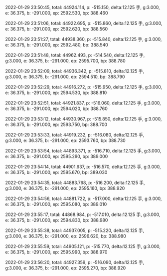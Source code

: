 2022-01-29 23:50:45, total: 44924.114, p: -515.150, delta:12.125 手, g:3.000, e: 36.375, b: -291.000, ep: 2592.530, bp: 388.460

2022-01-29 23:51:06, total: 44922.695, p: -515.860, delta:12.125 手, g:3.000, e: 36.375, b: -291.000, ep: 2592.620, bp: 388.560

2022-01-29 23:51:27, total: 44938.360, p: -515.840, delta:12.125 手, g:3.000, e: 36.375, b: -291.000, ep: 2592.480, bp: 388.540

2022-01-29 23:51:48, total: 44962.493, p: -514.540, delta:12.125 手, g:3.000, e: 36.375, b: -291.000, ep: 2595.700, bp: 388.780

2022-01-29 23:52:09, total: 44936.342, p: -515.810, delta:12.125 手, g:3.000, e: 36.375, b: -291.000, ep: 2594.510, bp: 388.790

2022-01-29 23:52:29, total: 44916.272, p: -515.950, delta:12.125 手, g:3.000, e: 36.375, b: -291.000, ep: 2594.530, bp: 388.810

2022-01-29 23:52:51, total: 44921.837, p: -516.060, delta:12.125 手, g:3.000, e: 36.375, b: -291.000, ep: 2594.020, bp: 388.760

2022-01-29 23:53:12, total: 44930.967, p: -515.850, delta:12.125 手, g:3.000, e: 36.375, b: -291.000, ep: 2593.750, bp: 388.700

2022-01-29 23:53:33, total: 44919.232, p: -516.080, delta:12.125 手, g:3.000, e: 36.375, b: -291.000, ep: 2593.760, bp: 388.730

2022-01-29 23:53:54, total: 44893.371, p: -516.710, delta:12.125 手, g:3.000, e: 36.375, b: -291.000, ep: 2595.290, bp: 389.000

2022-01-29 23:54:14, total: 44901.637, p: -516.570, delta:12.125 手, g:3.000, e: 36.375, b: -291.000, ep: 2595.670, bp: 389.030

2022-01-29 23:54:35, total: 44883.768, p: -516.200, delta:12.125 手, g:3.000, e: 36.375, b: -291.000, ep: 2595.160, bp: 388.920

2022-01-29 23:54:56, total: 44881.722, p: -517.000, delta:12.125 手, g:3.000, e: 36.375, b: -291.000, ep: 2595.080, bp: 389.010

2022-01-29 23:55:17, total: 44868.984, p: -517.010, delta:12.125 手, g:3.000, e: 36.375, b: -291.000, ep: 2594.830, bp: 388.980

2022-01-29 23:55:38, total: 44937.005, p: -515.220, delta:12.125 手, g:3.000, e: 36.375, b: -291.000, ep: 2596.620, bp: 388.980

2022-01-29 23:55:59, total: 44905.121, p: -515.770, delta:12.125 手, g:3.000, e: 36.375, b: -291.000, ep: 2595.990, bp: 388.970

2022-01-29 23:56:20, total: 44927.359, p: -516.090, delta:12.125 手, g:3.000, e: 36.375, b: -291.000, ep: 2595.270, bp: 388.920